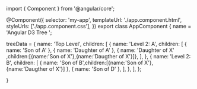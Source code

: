 

import { Component } from '@angular/core';

@Component({
  selector: 'my-app',
  templateUrl: './app.component.html',
  styleUrls: ['./app.component.css'],
})
export class AppComponent {
  name = 'Angular D3 Tree ';

  treeData = {
    name: 'Top Level',
    children: [
      {
        name: 'Level 2: A',
        children: [
          { name: 'Son of A' },
          { name: 'Daughter of A' },
          { name: 'Daughter of X' ,children:[{name:'Son of X'},{name:'Daugther of X'}]},
        ],
      },
      {
        name: 'Level 2: B',
        children: [
          {
            name: 'Son of B',children:[{name:'Son of X'},{name:'Daugther of X'}]
          },
          { name: 'Son of D' },
        ],
      },
    ],
  };

  
}
